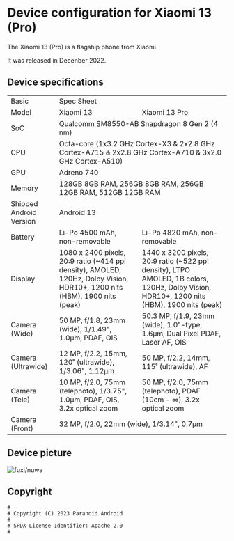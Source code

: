 Device configuration for Xiaomi 13 (Pro)
=========================================

The Xiaomi 13 (Pro) is a flagship phone from Xiaomi.

It was released in Decenber 2022.

## Device specifications

<table>
    <tbody>
        <tr>
            <td>Basic</td>
            <td colspan="2">Spec Sheet</td>
        </tr>
        <tr>
            <td>Model</td>
            <td>Xiaomi 13</td>
            <td>Xiaomi 13 Pro</td>
        </tr>
        <tr>
            <td>SoC</td>
            <td colspan="2">Qualcomm SM8550-AB Snapdragon 8 Gen 2 (4 nm)</td>
        </tr>
        <tr>
            <td>CPU</td>
            <td colspan="2">Octa-core (1x3.2 GHz Cortex-X3 &amp; 2x2.8 GHz Cortex-A715 &amp; 2x2.8 GHz Cortex-A710 &amp; 3x2.0 GHz Cortex-A510)</td>
        </tr>
        <tr>
            <td>GPU</td>
            <td colspan="2">Adreno 740</td>
        </tr>
        <tr>
            <td>Memory</td>
            <td colspan="2">128GB 8GB RAM, 256GB 8GB RAM, 256GB 12GB RAM, 512GB 12GB RAM</td>
        </tr>
        <tr>
            <td>Shipped Android Version</td>
            <td colspan="2">Android 13</td>
        </tr>
        <tr>
            <td>Battery</td>
            <td>Li-Po 4500 mAh, non-removable</td>
            <td>Li-Po 4820 mAh, non-removable</td>
        </tr>
        <tr>
            <td>Display</td>
            <td>1080 x 2400 pixels, 20:9 ratio (~414 ppi density), AMOLED, 120Hz, Dolby Vision, HDR10+, 1200 nits (HBM), 1900 nits (peak)</td>
            <td>1440 x 3200 pixels, 20:9 ratio (~522 ppi density), LTPO AMOLED, 1B colors, 120Hz, Dolby Vision, HDR10+, 1200 nits (HBM), 1900 nits (peak)</td>
        </tr>
        <tr>
            <td>Camera (Wide)</td>
            <td>50 MP, f/1.8, 23mm (wide), 1/1.49", 1.0&micro;m, PDAF, OIS</td>
            <td>50.3 MP, f/1.9, 23mm (wide), 1.0"-type, 1.6&micro;m, Dual Pixel PDAF, Laser AF, OIS</td>
        </tr>
        <tr>
            <td>Camera (Ultrawide)</td>
            <td>12 MP, f/2.2, 15mm, 120˚ (ultrawide), 1/3.06", 1.12&micro;m</td>
            <td>50 MP, f/2.2, 14mm, 115˚ (ultrawide), AF&nbsp;</td>
        </tr>
        <tr>
            <td>Camera (Tele)</td>
            <td>10 MP, f/2.0, 75mm (telephoto), 1/3.75", 1.0&micro;m, PDAF, OIS, 3.2x optical zoom</td>
            <td>50 MP, f/2.0, 75mm (telephoto), PDAF (10cm - &infin;), 3.2x optical zoom</td>
        </tr>
        <tr>
            <td>Camera (Front)</td>
            <td colspan="2">32 MP,&nbsp;f/2.0, 22mm (wide), 1/3.14", 0.7&micro;m</td>
        </tr>
    </tbody>
</table>

## Device picture

![fuxi/nuwa](https://www.notebookcheck.com/fileadmin/Notebooks/News/_nc3/Xiaomi_13_Pro_globaler_Launchtermin.jpg "fuxi/nuwa")

## Copyright

```
#
# Copyright (C) 2023 Paranoid Android
#
# SPDX-License-Identifier: Apache-2.0
#
```
